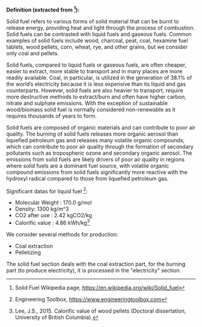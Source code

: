 **Definition (extracted from [^1]):**

Solid fuel refers to various forms of solid material that can be burnt to release energy, providing heat and light through the process of combustion. Solid fuels can be contrasted with liquid fuels and gaseous fuels. Common examples of solid fuels include wood, charcoal, peat, coal, hexamine fuel tablets, wood pellets, corn, wheat, rye, and other grains, but we consider only coal and pellets.

Solid fuels, compared to liquid fuels or gaseous fuels, are often cheaper, easier to extract, more stable to transport and in many places are more readily available. Coal, in particular, is utilized in the generation of 38.1% of the world’s electricity because it is less expensive than its liquid and gas counterparts. However, solid fuels are also heavier to transport, require more destructive methods to extract/burn and often have higher carbon, nitrate and sulphate emissions. With the exception of sustainable wood/biomass solid fuel is normally considered non-renewable as it requires thousands of years to form.

Solid fuels are composed of organic materials and can contribute to poor air quality. The burning of solid fuels releases more organic aerosol than liquefied petroleum gas and releases many volatile organic compounds, which can contribute to poor air quality through the formation of secondary pollutants such as tropospheric ozone and secondary organic aerosol. The emissions from solid fuels are likely drivers of poor air quality in regions where solid fuels are a dominant fuel source, with volatile organic compound emissions from solid fuels significantly more reactive with the hydroxyl radical compared to those from liquefied petroleum gas.

Significant datas for liquid fuel [^2]:

  * Molecular Weight : 170.0 g/mol
  * Density: 1300 kg/m^3
  * CO2 after use : 2.42 kgCO2/kg 
  * Calorific value : 4.86 kWh/kg[^3]


We consider several methods for production:

* Coal extraction
* Pelletizing

The solid fuel section deals with the coal extraction part, for the burning part (to produce electricity), it is processed in the "electricity" section.

[^1]: Solid Fuel Wikipedia page, https://en.wikipedia.org/wiki/Solid_fuel
[^2]: Engineering Toolbox, https://www.engineeringtoolbox.com
[^3]: Lee, J.S., 2015. Calorific value of wood pellets (Doctoral dissertation, University of British Columbia).